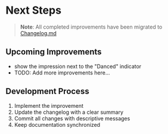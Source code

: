# Next Steps

> **Note**: All completed improvements have been migrated to [Changelog.md](./Changelog.md)

## Upcoming Improvements

- show the impression next to the "Danced" indicator
- TODO: Add more improvements here...

## Development Process
1. Implement the improvement
2. Update the changelog with a clear summary  
3. Commit all changes with descriptive messages
4. Keep documentation synchronized
